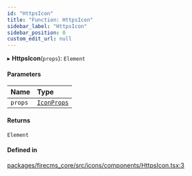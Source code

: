 ```yaml
---
id: "HttpsIcon"
title: "Function: HttpsIcon"
sidebar_label: "HttpsIcon"
sidebar_position: 0
custom_edit_url: null
---
```


▸ **HttpsIcon**(`props`): `Element`

#### Parameters

| Name | Type |
| :------ | :------ |
| `props` | [`IconProps`](../types/IconProps.md) |

#### Returns

`Element`

#### Defined in

[packages/firecms_core/src/icons/components/HttpsIcon.tsx:3](https://github.com/FireCMSco/firecms/blob/d45f3739/packages/firecms_core/src/icons/components/HttpsIcon.tsx#L3)
